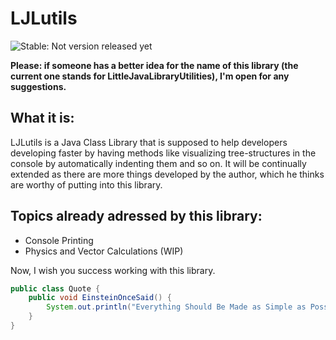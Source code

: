 # LJLutils

![Stable: Not version released yet](https://img.shields.io/badge/stable%20version-not%20released%20yet-red.svg)

**Please: if someone has a better idea for the name of this library (the current one stands for LittleJavaLibraryUtilities), I'm open for any suggestions.**

## What it is:
LJLutils is a Java Class Library that is supposed to help developers developing faster by having methods like visualizing tree-structures in the console by automatically indenting them and so on.
It will be continually extended as there are more things developed by the author, which he thinks are worthy of putting into this library.

## Topics already adressed by this library:
- Console Printing
- Physics and Vector Calculations (WIP)

Now, I wish you success working with this library.
```Java
public class Quote {
    public void EinsteinOnceSaid() {
        System.out.println("Everything Should Be Made as Simple as Possible, But Not Simpler");
    }
}
```
